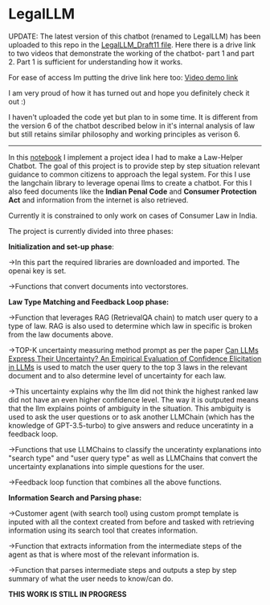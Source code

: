 # LegalLLM

UPDATE: The latest version of this chatbot (renamed to LegalLLM) has been uploaded to this repo in the [LegalLLM_Draft11 file](https://github.com/archit-lahiri/LegalLLM/blob/main/LegalLLM_Draft11). Here there is a drive link to two videos that demonstrate the working of the chatbot- part 1 and part 2. Part 1 is sufficient for understanding how it works.

For ease of access Im putting the drive link here too:
[Video demo link](https://drive.google.com/drive/folders/1snKjYIc-A3_tRRuCQSSFryiGWW3jBCsi?usp=drive_link)

I am very proud of how it has turned out and hope you definitely check it out :) 

I haven't uploaded the code yet but plan to in some time. It is different from the version 6 of the chatbot described below in it's internal analysis of law but still retains similar philosophy and working principles as verison 6. 


__________________________________________________________________________________________________________________________________________________________________________________________________

In this [notebook](https://github.com/archit-lahiri/Law-Helper-Chatbot/blob/main/lawbot-v6.ipynb) I implement a project idea I had to make a Law-Helper Chatbot. The goal of this project is to provide step by step situation relevant guidance to common citizens to approach the legal system. For this I use the langchain library to leverage openai llms to create a chatbot. For this I also feed documents like the **Indian Penal Code** and **Consumer Protection Act** and information from the internet is also retrieved.

Currently it is constrained to only work on cases of Consumer Law in India.

The project is currently divided into three phases:

**Initialization and set-up phase**:

->In this part the required libraries are downloaded and imported. The openai key is set.

->Functions that convert documents into vectorstores.



**Law Type Matching and Feedback Loop phase:**

->Function that leverages RAG (RetrievalQA chain) to match user query to a type of law. RAG is also used to determine which law in specific is broken from the law documents above.

->TOP-K uncertainty measuring method prompt as per the paper [Can LLMs Express Their Uncertainty? An Empirical Evaluation of Confidence Elicitation in LLMs](https://arxiv.org/abs/2306.13063) is used to match the user query to the top 3 laws in the relevant document and to also determine level of uncertainty for each law. 

->This uncertainty explains why the llm did not think the highest ranked law did not have an even higher confidence level. The way it is outputed means that the llm explains points of ambiguity in the situation. This ambiguity is used to ask the user questions or to ask another LLMChain (which has the knowledge of GPT-3.5-turbo) to give answers and reduce unceratinty in a feedback loop.

->Functions that use LLMChains to classify the unceratinty explanations into "search type" and "user query type" as well as LLMChains that convert the uncertainty explanations into simple questions for the user.

->Feedback loop function that combines all the above functions.



**Information Search and Parsing phase:**

->Customer agent (with search tool) using custom prompt template is inputed with all the context created from before and tasked with retrieving information using its search tool that creates information.

->Function that extracts information from the intermediate steps of the agent as that is where most of the relevant information is.

->Function that parses intermediate steps and outputs a step by step summary of what the user needs to know/can do. 


**THIS WORK IS STILL IN PROGRESS**





